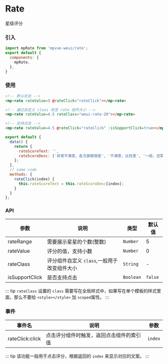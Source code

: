 # Rate

星级评分

<imgPreview imgUrl="/assets/rate.png"/>

### 引入

``` js
import mpRate from 'mpvue-weui/rate';
export default {
  components: {
    mpRate,
  },
}
```

### 使用

``` html
<!-- 默认状态 -->
<mp-rate rateValue=3 @rateClick="rateClick"></mp-rate>

<!-- 通过自定义 class 改变 rate 组件大小 -->
<mp-rate rateValue=4.5 rateClass="weui-rate-20"></mp-rate>

<!-- 支持点击 -->
<mp-rate rateValue=4.5 @rateClick="rateClick" :isSupportClick=true></mp-rate>
```

``` js
export default {
  data() {
    return {
      rateScoreText: '',
      rateScoreDesc: ['非常不满意，各方面都很差', '不满意，比较差', '一般，还需改善', '比较满意，仍可改善', '非常满意,无可挑剔']
    };
  },
  // some code
  methods: {
    rateClick(index) {
      this.rateScoreText = this.rateScoreDesc[index];
    }
  }
};
```

### API
| 参数 | 说明 | 类型 | 默认值 |
|-----------|-----------|-----------|-------------|
| rateRange | 需要展示星星的个数(整数) | `Number` | 5 |
| rateValue | 评分的值，支持小数 | `Number` | 0 |
| rateClass | 评分组件自定义 `class`,一般用于改变组件大小 | `String` | - |
| isSupportClick | 是否支持点击 | `Boolean` | `false` |

::: tip
`rateClass` 设置的 `class` 需要写在全局样式中，如果写在单个模板的样式里面，那么不要给 `<style></style>` 加 `scoped`属性。
:::

### 事件

| 事件名 | 说明 | 参数 |
|-----------|-----------|-----------|
| rateClick:click | 点击评分组件时触发，返回点击组件的索引值 | `index` |

::: tip
该功能一般用于点击评分，根据返回的 `index` 来显示对应的文案。
:::